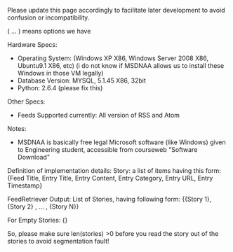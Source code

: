 Please update this page accordingly to facilitate later development to avoid confusion or incompatibility.

( ... ) means options we have

Hardware Specs:
  * Operating System: (Windows XP X86, Windows Server 2008 X86, Ubuntu9.1 X86, etc) (i do not know if MSDNAA allows us to install these Windows in those VM legally)
  * Database Version: MYSQL, 5.1.45 X86, 32bit
  * Python: 2.6.4 (please fix this)

Other Specs:
  * Feeds Supported currently: All version of RSS and Atom


Notes:
  * MSDNAA is basically free legal Microsoft software (like Windows) given to Engineering student, accessible from courseweb "Software Download"


Definition of implementation details:
Story: a list of items having this form:
{Feed Title, Entry Title, Entry Content, Entry Category, Entry URL, Entry Timestamp}

FeedRetriever Output: List of Stories, having following form:
{{Story 1}, {Story 2} , ... , {Story N}}

For Empty Stories:
{}

So, please make sure len(stories) >0 before you read the story out of the stories to avoid segmentation fault!